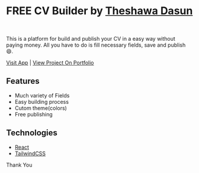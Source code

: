 
#  FREE CV Builder  by [Theshawa Dasun](https://theshawa.cf/)

$~$

This is a platform for build and publish your CV in a easy way without paying money. All you have to do is fill necessary fields, save and publish 😄.




[Visit App](https://free-cvbuilder.web.app/)  |  [View Project On Portfolio](https://www.theshawa.cf/portfolio/free-cv-builder)



## Features

- Much variety of Fields
- Easy building process
- Cutom theme(colors)
- Free publishing



## Technologies

- [React](https://reactjs.org/)
- [TailwindCSS](https://tailwindcss.com/)





Thank You

